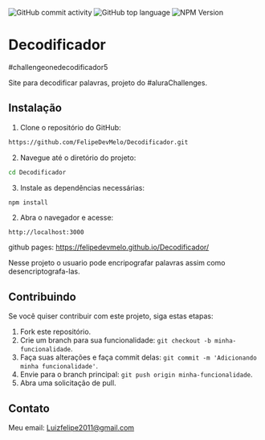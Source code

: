 ![GitHub commit activity](https://img.shields.io/github/commit-activity/t/FelipeDevMelo/Decodificador)
![GitHub top language](https://img.shields.io/github/languages/top/FelipeDevMelo/Decodificador)
![NPM Version](https://img.shields.io/npm/v/json-server)


# Decodificador

#challengeonedecodificador5

Site para decodificar palavras, projeto do #aluraChallenges.
## Instalação

1. Clone o repositório do GitHub:

```bash
https://github.com/FelipeDevMelo/Decodificador.git
```

2. Navegue até o diretório do projeto:

```bash
cd Decodificador
```

3. Instale as dependências necessárias:

```bash
npm install
```


2. Abra o navegador e acesse:

```
http://localhost:3000
```
github pages: https://felipedevmelo.github.io/Decodificador/


Nesse projeto o usuario pode encripografar palavras assim como desencriptografa-las.

## Contribuindo

Se você quiser contribuir com este projeto, siga estas etapas:

1. Fork este repositório.
2. Crie um branch para sua funcionalidade: `git checkout -b minha-funcionalidade`.
3. Faça suas alterações e faça commit delas: `git commit -m 'Adicionando minha funcionalidade'`.
4. Envie para o branch principal: `git push origin minha-funcionalidade`.
5. Abra uma solicitação de pull.



## Contato
Meu email: Luizfelipe2011@gmail.com

```





